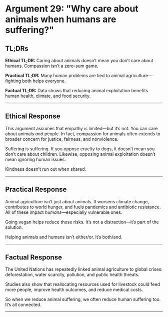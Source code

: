 <!-- type: Cultural & Social -->

# Argument 29: "Why care about animals when humans are suffering?"

## TL;DRs

**Ethical TL;DR:**
Caring about animals doesn’t mean you don’t care about humans. Compassion isn’t a zero-sum game.

**Practical TL;DR:**
Many human problems are tied to animal agriculture—fighting both helps everyone.

**Factual TL;DR:**
Data shows that reducing animal exploitation benefits human health, climate, and food security.

---

## Ethical Response

This argument assumes that empathy is limited—but it’s not. You can care about animals *and* people. In fact, compassion for animals often extends to broader concern for justice, fairness, and nonviolence.

Suffering is suffering. If you oppose cruelty to dogs, it doesn’t mean you don’t care about children. Likewise, opposing animal exploitation doesn’t mean ignoring human issues.

Kindness doesn’t run out when shared.

---

## Practical Response

Animal agriculture isn’t just about animals. It worsens climate change, contributes to world hunger, and fuels pandemics and antibiotic resistance. All of these impact *humans*—especially vulnerable ones.

Going vegan helps reduce those risks. It’s not a distraction—it’s part of the solution.

Helping animals and humans isn’t either/or. It’s both/and.

---

## Factual Response

The United Nations has repeatedly linked animal agriculture to global crises: deforestation, water scarcity, pollution, and public health threats.

Studies also show that reallocating resources used for livestock could feed more people, improve health outcomes, and reduce medical costs.

So when we reduce animal suffering, we often reduce human suffering too. It’s all connected.

---
